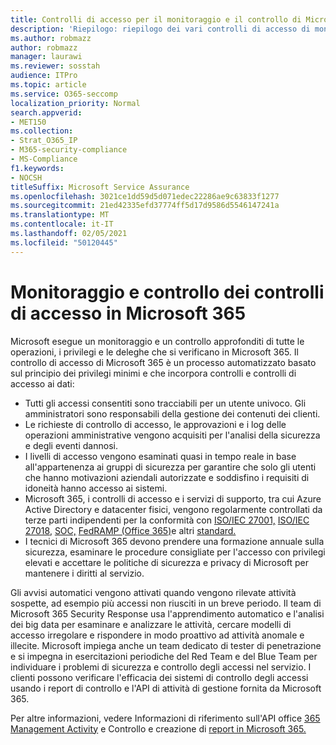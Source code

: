 ```yaml
---
title: Controlli di accesso per il monitoraggio e il controllo di Microsoft 365
description: 'Riepilogo: riepilogo dei vari controlli di accesso di monitoraggio e controllo disponibili in Microsoft 365.'
ms.author: robmazz
author: robmazz
manager: laurawi
ms.reviewer: sosstah
audience: ITPro
ms.topic: article
ms.service: O365-seccomp
localization_priority: Normal
search.appverid:
- MET150
ms.collection:
- Strat_O365_IP
- M365-security-compliance
- MS-Compliance
f1.keywords:
- NOCSH
titleSuffix: Microsoft Service Assurance
ms.openlocfilehash: 3021ce1dd59d5d071edec22286ae9c63833f1277
ms.sourcegitcommit: 21ed42335efd37774ff5d17d9586d5546147241a
ms.translationtype: MT
ms.contentlocale: it-IT
ms.lasthandoff: 02/05/2021
ms.locfileid: "50120445"
---
```

# <a name="monitoring-and-auditing-access-controls-in-microsoft-365"></a>Monitoraggio e controllo dei controlli di accesso in Microsoft 365

Microsoft esegue un monitoraggio e un controllo approfonditi di tutte le operazioni, i privilegi e le deleghe che si verificano in Microsoft 365. Il controllo di accesso di Microsoft 365 è un processo automatizzato basato sul principio dei privilegi minimi e che incorpora controlli e controlli di accesso ai dati:

- Tutti gli accessi consentiti sono tracciabili per un utente univoco. Gli amministratori sono responsabili della gestione dei contenuti dei clienti.
- Le richieste di controllo di accesso, le approvazioni e i log delle operazioni amministrative vengono acquisiti per l'analisi della sicurezza e degli eventi dannosi.
- I livelli di accesso vengono esaminati quasi in tempo reale in base all'appartenenza ai gruppi di sicurezza per garantire che solo gli utenti che hanno motivazioni aziendali autorizzate e soddisfino i requisiti di idoneità hanno accesso ai sistemi.
- Microsoft 365, i controlli di accesso e i servizi di supporto, tra cui Azure Active Directory e datacenter fisici, vengono regolarmente controllati da terze parti indipendenti per la conformità con [ISO/IEC 27001,](https://www.microsoft.com/TrustCenter/Compliance/iso-iec-27001) [ISO/IEC 27018,](https://www.microsoft.com/TrustCenter/Compliance/iso-iec-27018) [SOC,](https://www.microsoft.com/TrustCenter/Compliance/SOC) [FedRAMP (Office 365)](https://www.microsoft.com/TrustCenter/Compliance/FedRAMP)e altri [standard.](https://www.microsoft.com/TrustCenter/Compliance?service=Office#Icons)
- I tecnici di Microsoft 365 devono prendere una formazione annuale sulla sicurezza, esaminare le procedure consigliate per l'accesso con privilegi elevati e accettare le politiche di sicurezza e privacy di Microsoft per mantenere i diritti al servizio.

Gli avvisi automatici vengono attivati quando vengono rilevate attività sospette, ad esempio più accessi non riusciti in un breve periodo. Il team di Microsoft 365 Security Response usa l'apprendimento automatico e l'analisi dei big data per esaminare e analizzare le attività, cercare modelli di accesso irregolare e rispondere in modo proattivo ad attività anomale e illecite. Microsoft impiega anche un team dedicato di tester di penetrazione e si impegna in esercitazioni periodiche del Red Team e del Blue Team per individuare i problemi di sicurezza e controllo degli accessi nel servizio. I clienti possono verificare l'efficacia dei sistemi di controllo degli accessi usando i report di controllo e l'API di attività di gestione fornita da Microsoft 365.

Per altre informazioni, vedere Informazioni di riferimento sull'API office [365 Management Activity](/office/office-365-management-api/office-365-management-activity-api-reference) e Controllo e creazione di [report in Microsoft 365.](assurance-auditing-and-reporting-overview.md)

